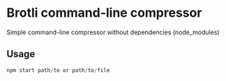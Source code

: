# Brotli command-line compressor
Simple command-line compressor without dependencies (node_modules)

## Usage

```js
npm start path/to or path/to/file
```
